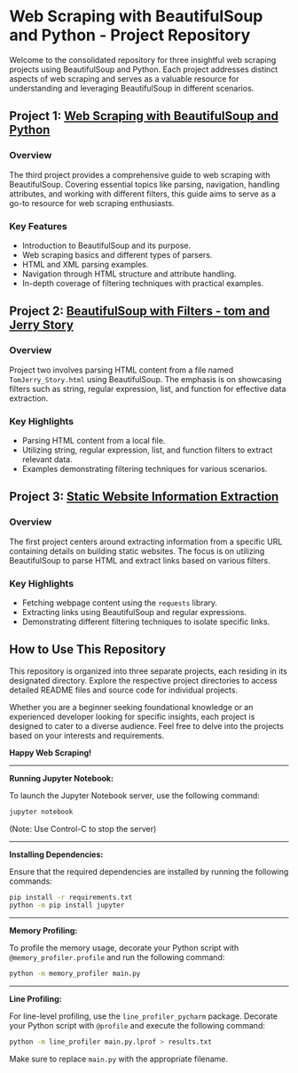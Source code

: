 # Web Scraping with BeautifulSoup and Python - Project Repository

Welcome to the consolidated repository for three insightful web scraping projects using BeautifulSoup and Python. Each
project addresses distinct aspects of web scraping and serves as a valuable resource for understanding and leveraging
BeautifulSoup in different scenarios.

## Project 1: [Web Scraping with BeautifulSoup and Python](Web%20Scraping%20with%20BeautifulSoup%20and%20Python.ipynb)

### Overview

The third project provides a comprehensive guide to web scraping with BeautifulSoup. Covering essential topics like
parsing, navigation, handling attributes, and working with different filters, this guide aims to serve as a go-to
resource for web scraping enthusiasts.

### Key Features

- Introduction to BeautifulSoup and its purpose.
- Web scraping basics and different types of parsers.
- HTML and XML parsing examples.
- Navigation through HTML structure and attribute handling.
- In-depth coverage of filtering techniques with practical examples.

## Project 2: [BeautifulSoup with Filters - tom and Jerry Story](BeautifulSoup%20with%20Filters-tom%20and%20Jerry%20Story.ipynb)

### Overview

Project two involves parsing HTML content from a file named `TomJerry_Story.html` using BeautifulSoup. The emphasis is
on showcasing filters such as string, regular expression, list, and function for effective data extraction.

### Key Highlights

- Parsing HTML content from a local file.
- Utilizing string, regular expression, list, and function filters to extract relevant data.
- Examples demonstrating filtering techniques for various scenarios.

## Project 3: [Static Website Information Extraction](Static%20Website%20Information%20Extraction.ipynb)

### Overview

The first project centers around extracting information from a specific URL containing details on building static
websites. The focus is on utilizing BeautifulSoup to parse HTML and extract links based on various filters.

### Key Highlights

- Fetching webpage content using the `requests` library.
- Extracting links using BeautifulSoup and regular expressions.
- Demonstrating different filtering techniques to isolate specific links.

## How to Use This Repository

This repository is organized into three separate projects, each residing in its designated directory. Explore the
respective project directories to access detailed README files and source code for individual projects.

Whether you are a beginner seeking foundational knowledge or an experienced developer looking for specific insights,
each project is designed to cater to a diverse audience. Feel free to delve into the projects based on your interests
and requirements.

**Happy Web Scraping!**

------------

**Running Jupyter Notebook:**

To launch the Jupyter Notebook server, use the following command:

```bash
jupyter notebook
```

(Note: Use Control-C to stop the server)

---

**Installing Dependencies:**

Ensure that the required dependencies are installed by running the following commands:

```bash
pip install -r requirements.txt
python -m pip install jupyter
```

---

**Memory Profiling:**

To profile the memory usage, decorate your Python script with `@memory_profiler.profile` and run the following command:

```bash
python -m memory_profiler main.py
```

---

**Line Profiling:**

For line-level profiling, use the `line_profiler_pycharm` package. Decorate your Python script with `@profile` and
execute the following command:

```bash
python -m line_profiler main.py.lprof > results.txt
```

Make sure to replace `main.py` with the appropriate filename.